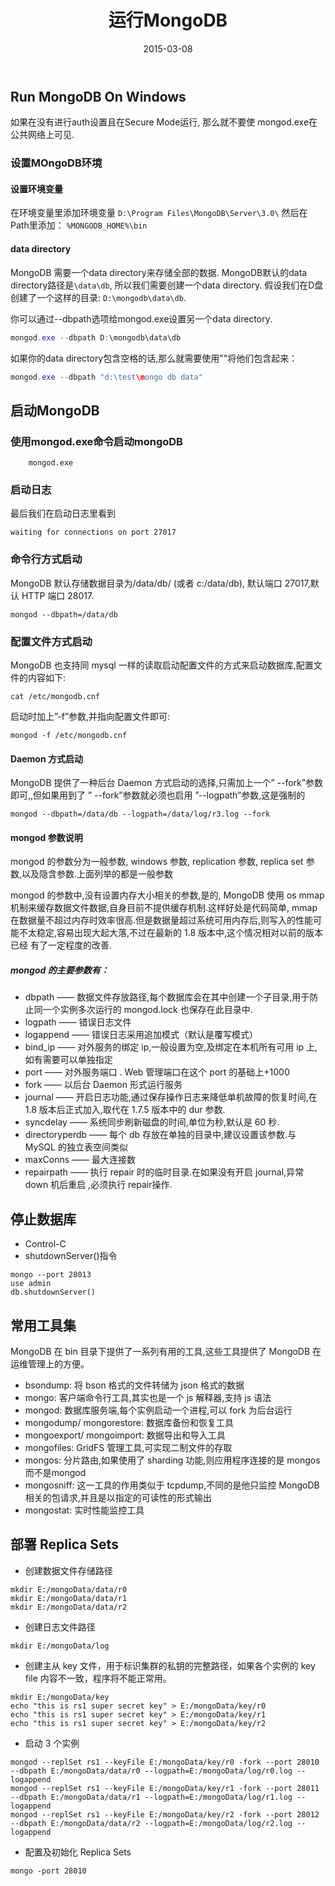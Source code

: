 ﻿---
category: 数据库
tag: MongoDB
date: 2015-03-08
title: 运行MongoDB
---

## Run MongoDB On Windows
如果在没有进行auth设置且在Secure Mode运行, 那么就不要使 mongod.exe在公共网络上可见.

### 设置MOngoDB环境

#### 设置环境变量
在环境变量里添加环境变量 `D:\Program Files\MongoDB\Server\3.0\` 然后在Path里添加： `%MONGODB_HOME%\bin`

#### data directory
MongoDB 需要一个data directory来存储全部的数据. MongoDB默认的data directory路径是`\data\db`,
所以我们需要创建一个data directory. 假设我们在D盘创建了一个这样的目录: `D:\mongodb\data\db`.

你可以通过--dbpath选项给mongod.exe设置另一个data directory.
```java
mongod.exe --dbpath D:\mongodb\data\db
```
如果你的data directory包含空格的话,那么就需要使用""将他们包含起来：
```java
mongod.exe --dbpath "d:\test\mongo db data"
```

## 启动MongoDB

### 使用mongod.exe命令启动mongoDB
```shell
	mongod.exe
```

### 启动日志
最后我们在启动日志里看到
```shell
waiting for connections on port 27017
```

### 命令行方式启动

MongoDB 默认存储数据目录为/data/db/ (或者 c:/data/db), 默认端口 27017,默认 HTTP 端口 28017.
```shell
mongod --dbpath=/data/db
```

### 配置文件方式启动
MongoDB 也支持同 mysql 一样的读取启动配置文件的方式来启动数据库,配置文件的内容如下:
```shell
cat /etc/mongodb.cnf
```
启动时加上”-f”参数,并指向配置文件即可:
```shell
mongod -f /etc/mongodb.cnf
```

#### Daemon 方式启动
MongoDB 提供了一种后台 Daemon 方式启动的选择,只需加上一个” --fork”参数即可,,但如果用到了 ” --fork”参数就必须也启用 ”--logpath”参数,这是强制的
```shell
mongod --dbpath=/data/db --logpath=/data/log/r3.log --fork
```

#### mongod 参数说明
mongod 的参数分为一般参数, windows 参数, replication 参数, replica set 参数,以及隐含参数.上面列举的都是一般参数

mongod 的参数中,没有设置内存大小相关的参数,是的, MongoDB 使用 os mmap 机制来缓存数据文件数据,自身目前不提供缓存机制.这样好处是代码简单,
mmap 在数据量不超过内存时效率很高.但是数据量超过系统可用内存后,则写入的性能可能不太稳定,容易出现大起大落,不过在最新的 1.8 版本中,这个情况相对以前的版本已经
有了一定程度的改善.

##### mongod 的主要参数有：
* dbpath —— 数据文件存放路径,每个数据库会在其中创建一个子目录,用于防止同一个实例多次运行的 mongod.lock 也保存在此目录中.
* logpath —— 错误日志文件
* logappend —— 错误日志采用追加模式（默认是覆写模式）
* bind_ip —— 对外服务的绑定 ip,一般设置为空,及绑定在本机所有可用 ip 上,如有需要可以单独指定
* port —— 对外服务端口 . Web 管理端口在这个 port 的基础上+1000
* fork —— 以后台 Daemon 形式运行服务
* journal —— 开启日志功能,通过保存操作日志来降低单机故障的恢复时间,在 1.8 版本后正式加入,取代在 1.7.5 版本中的 dur 参数.
* syncdelay —— 系统同步刷新磁盘的时间,单位为秒,默认是 60 秒.
* directoryperdb —— 每个 db 存放在单独的目录中,建议设置该参数.与 MySQL 的独立表空间类似
* maxConns —— 最大连接数
* repairpath —— 执行 repair 时的临时目录.在如果没有开启 journal,异常 down 机后重启 ,必须执行 repair操作.

## 停止数据库

* Control-C
* shutdownServer()指令
```shell
mongo --port 28013
use admin
db.shutdownServer()
```

## 常用工具集
MongoDB 在 bin 目录下提供了一系列有用的工具,这些工具提供了 MongoDB 在运维管理上的方便。
* bsondump: 将 bson 格式的文件转储为 json 格式的数据
* mongo: 客户端命令行工具,其实也是一个 js 解释器,支持 js 语法
* mongod: 数据库服务端,每个实例启动一个进程,可以 fork 为后台运行
* mongodump/ mongorestore: 数据库备份和恢复工具
* mongoexport/ mongoimport: 数据导出和导入工具
* mongofiles: GridFS 管理工具,可实现二制文件的存取
* mongos: 分片路由,如果使用了 sharding 功能,则应用程序连接的是 mongos 而不是mongod
* mongosniff: 这一工具的作用类似于 tcpdump,不同的是他只监控 MongoDB 相关的包请求,并且是以指定的可读性的形式输出
* mongostat: 实时性能监控工具

## 部署 Replica Sets
* 创建数据文件存储路径
```shell
mkdir E:/mongoData/data/r0
mkdir E:/mongoData/data/r1
mkdir E:/mongoData/data/r2
```
* 创建日志文件路径
```shell
mkdir E:/mongoData/log
```
* 创建主从 key 文件，用于标识集群的私钥的完整路径，如果各个实例的 key file 内容不一致，程序将不能正常用。
```shell
mkdir E:/mongoData/key
echo "this is rs1 super secret key" > E:/mongoData/key/r0
echo "this is rs1 super secret key" > E:/mongoData/key/r1
echo "this is rs1 super secret key" > E:/mongoData/key/r2
```
* 启动 3 个实例
```shell
mongod --replSet rs1 --keyFile E:/mongoData/key/r0 -fork --port 28010 --dbpath E:/mongoData/data/r0 --logpath=E:/mongoData/log/r0.log --logappend
mongod --replSet rs1 --keyFile E:/mongoData/key/r1 -fork --port 28011 --dbpath E:/mongoData/data/r1 --logpath=E:/mongoData/log/r1.log --logappend
mongod --replSet rs1 --keyFile E:/mongoData/key/r2 -fork --port 28012 --dbpath E:/mongoData/data/r2 --logpath=E:/mongoData/log/r2.log --logappend
```
* 配置及初始化 Replica Sets
```shell
mongo -port 28010
```
